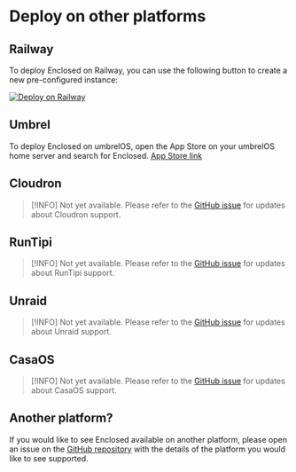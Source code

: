 # Deploy on other platforms

## Railway

To deploy Enclosed on Railway, you can use the following button to create a new pre-configured instance:

[![Deploy on Railway](https://railway.app/button.svg)](https://railway.app/template/5gOoRm?referralCode=CTHMSST)

## Umbrel

To deploy Enclosed on umbrelOS, open the App Store on your umbrelOS home server and search for Enclosed.
[App Store link](https://apps.umbrel.com/app/enclosed)

## Cloudron

> [!INFO]
> Not yet available. Please refer to the [GitHub issue](https://github.com/04312581464/enclosed-lalit/issues/87) for updates about Cloudron support.

## RunTipi

> [!INFO]
> Not yet available. Please refer to the [GitHub issue](https://github.com/04312581464/enclosed-lalit/issues/88) for updates about RunTipi support.

## Unraid

> [!INFO]
> Not yet available. Please refer to the [GitHub issue](https://github.com/04312581464/enclosed-lalit/issues/89) for updates about Unraid support.

## CasaOS

> [!INFO]
> Not yet available. Please refer to the [GitHub issue](https://github.com/04312581464/enclosed-lalit/issues/261) for updates about CasaOS support.

## Another platform?

If you would like to see Enclosed available on another platform, please open an issue on the [GitHub repository](https://github.com/04312581464/enclosed-lalit/issues/new/choose) with the details of the platform you would like to see supported.
